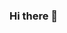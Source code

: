 ### Hi there 👋

<!--
**Sreedhar1111/Sreedhar1111** is a ✨ _special_ ✨ repository because its `README.md` (this file) appears on your GitHub profile.

Hey, guys I pretty much used the WikipediaAPI to get the top 100 searches on wikipedia and turned them into a graph that shows how many views they get. 

I thought It would be a pretty good introductory "prodject" and I attend on making more complicated things in the future
